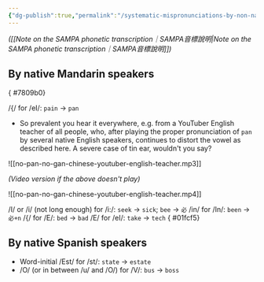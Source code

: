 ```yaml
---
{"dg-publish":true,"permalink":"/systematic-mispronunciations-by-non-native-speakers-of-english/","noteIcon":"2"}
---
```



*([[Note on the SAMPA phonetic transcription｜SAMPA音標說明\|Note on the SAMPA phonetic transcription｜SAMPA音標說明]])*

## By native Mandarin speakers
{ #7809b0}

/{/ for /eI/: `pain` -> `pan`
- So prevalent you hear it everywhere, e.g. from a YouTuber English teacher of all people, who, after playing the proper pronunciation of `pan` by several native English speakers, continues to distort the vowel as described here. A severe case of tin ear, wouldn't you say?

![[no-pan-no-gan-chinese-youtuber-english-teacher.mp3]]

*(Video version if the above doesn't play)*

![[no-pan-no-gan-chinese-youtuber-english-teacher.mp4]]

/I/ or /i/ (not long enough) for /i:/: `seek` -> `sick`; `bee` -> `必`
/in/ for /In/: `been` -> `必+n`
/{/ for /E/: `bed` -> `bad`
/E/ for /eI/: `take` -> `tech`
{ #01fcf5}


## By native Spanish speakers
- Word-initial /Est/ for /st/: `state` -> `estate`
- /O/ (or in between /u/ and /O/) for /V/: `bus` -> `boss`